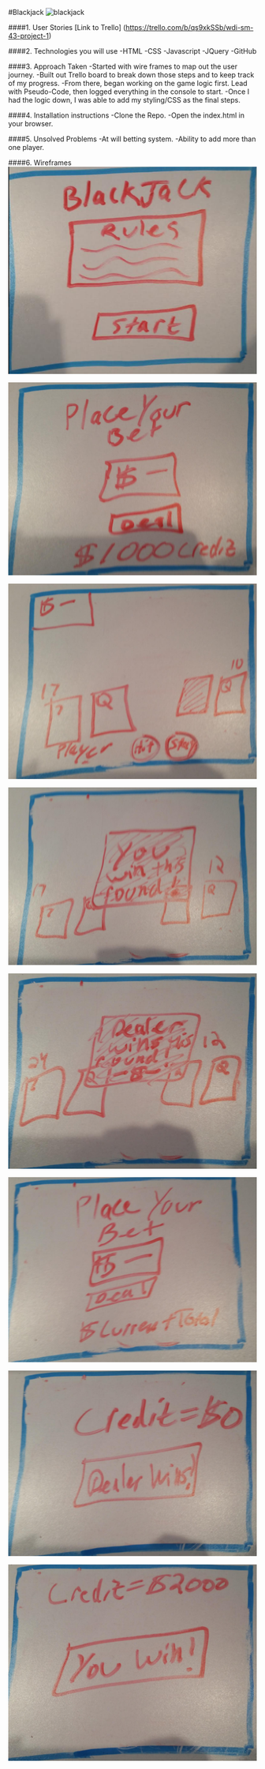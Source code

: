 #Blackjack
![blackjack](http://www.onlineblackjack.com/wp-content/uploads/blackjack-580x370.png)


####1. User Stories
[Link to Trello] (https://trello.com/b/qs9xkSSb/wdi-sm-43-project-1)

####2. Technologies you will use
	-HTML
	-CSS
	-Javascript
	-JQuery
	-GitHub

####3. Approach Taken
	-Started with wire frames to map out the user journey.
	-Built out Trello board to break down those steps and to keep track of my progress.
	-From there, began working on the game logic first. Lead with Pseudo-Code, then logged everything in the console to start.
	-Once I had the logic down, I was able to add my styling/CSS as the final steps.

####4. Installation instructions
	-Clone the Repo.
	-Open the index.html in your browser.

####5. Unsolved Problems
	-At will betting system.
	-Ability to add more than one player.

####6. Wireframes
![Wireframe 2](./assets/number_2.png)

![Wireframe 3](./assets/number_3.png)

![Wireframe 4](./assets/number_4.png)

![Wireframe 4a](./assets/number_4a.png)

![Wireframe 4b](./assets/number_4b.png)

![Wireframe 5](./assets/number_5.png)

![Wireframe 6](./assets/number_6.png)

![Wireframe 7](./assets/number_7.png)
